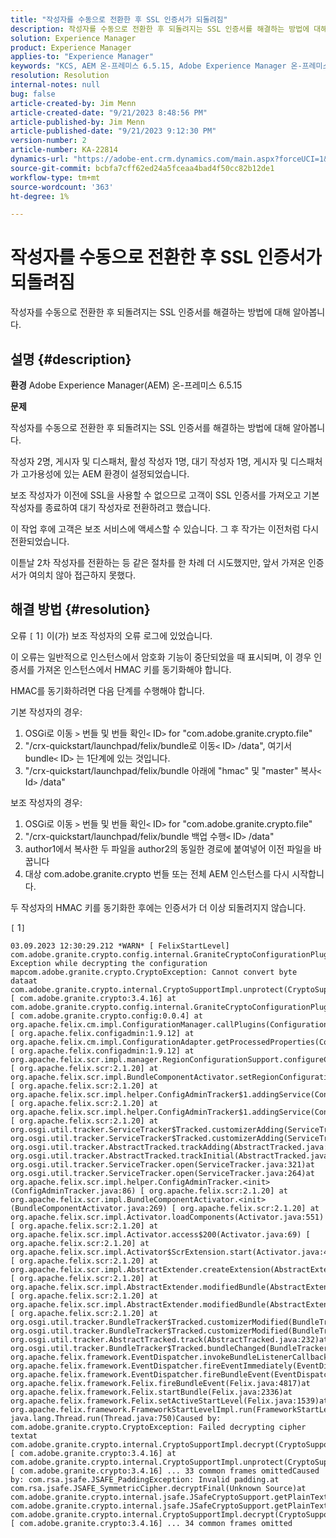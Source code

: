 ```yaml
---
title: "작성자를 수동으로 전환한 후 SSL 인증서가 되돌려짐"
description: 작성자를 수동으로 전환한 후 되돌려지는 SSL 인증서를 해결하는 방법에 대해 알아봅니다.
solution: Experience Manager
product: Experience Manager
applies-to: "Experience Manager"
keywords: "KCS, AEM 온-프레미스 6.5.15, Adobe Experience Manager 온-프레미스 6.5.15, SSL 인증서, 되돌리기, 작성자, 전환, 수동"
resolution: Resolution
internal-notes: null
bug: false
article-created-by: Jim Menn
article-created-date: "9/21/2023 8:48:56 PM"
article-published-by: Jim Menn
article-published-date: "9/21/2023 9:12:30 PM"
version-number: 2
article-number: KA-22814
dynamics-url: "https://adobe-ent.crm.dynamics.com/main.aspx?forceUCI=1&pagetype=entityrecord&etn=knowledgearticle&id=014b9645-c058-ee11-be6f-6045bd006268"
source-git-commit: bcbfa7cff62ed24a5fceaa4bad4f50cc82b12de1
workflow-type: tm+mt
source-wordcount: '363'
ht-degree: 1%

---
```


# 작성자를 수동으로 전환한 후 SSL 인증서가 되돌려짐


작성자를 수동으로 전환한 후 되돌려지는 SSL 인증서를 해결하는 방법에 대해 알아봅니다.

## 설명 {#description}


<b>환경</b>
Adobe Experience Manager(AEM) 온-프레미스 6.5.15

<b>문제</b>

작성자를 수동으로 전환한 후 되돌려지는 SSL 인증서를 해결하는 방법에 대해 알아봅니다.

작성자 2명, 게시자 및 디스패처, 활성 작성자 1명, 대기 작성자 1명, 게시자 및 디스패처가 고가용성에 있는 AEM 환경이 설정되었습니다.

보조 작성자가 이전에 SSL을 사용할 수 없으므로 고객이 SSL 인증서를 가져오고 기본 작성자를 종료하여 대기 작성자로 전환하려고 했습니다.

이 작업 후에 고객은 보조 서비스에 액세스할 수 있습니다. 그 후 작가는 이전처럼 다시 전환되었습니다.

이튿날 2차 작성자를 전환하는 등 같은 절차를 한 차례 더 시도했지만, 앞서 가져온 인증서가 여의치 않아 접근하지 못했다.






## 해결 방법 {#resolution}


오류 `[` 1`]`  이(가) 보조 작성자의 오류 로그에 있었습니다.

이 오류는 일반적으로 인스턴스에서 암호화 기능이 중단되었을 때 표시되며, 이 경우 인증서를 가져온 인스턴스에서 HMAC 키를 동기화해야 합니다.

HMAC를 동기화하려면 다음 단계를 수행해야 합니다.

기본 작성자의 경우:

1. OSGi로 이동 `>`  번들 및 번들 확인`<` ID`>`  for &quot;com.adobe.granite.crypto.file&quot;
2. &quot;/crx-quickstart/launchpad/felix/bundle로 이동`<` ID`>` /data&quot;, 여기서 bundle`<` ID`>`  는 1단계에 있는 것입니다.
3. &quot;/crx-quickstart/launchpad/felix/bundle 아래에 &quot;hmac&quot; 및 &quot;master&quot; 복사`<` Id`>` /data&quot;


보조 작성자의 경우:

1. OSGi로 이동 `>`  번들 및 번들 확인`<` ID`>`  for &quot;com.adobe.granite.crypto.file&quot;
2. &quot;/crx-quickstart/launchpad/felix/bundle 백업 수행`<` ID`>` /data&quot;
3. author1에서 복사한 두 파일을 author2의 동일한 경로에 붙여넣어 이전 파일을 바꿉니다
4. 대상 com.adobe.granite.crypto 번들 또는 전체 AEM 인스턴스를 다시 시작합니다.


두 작성자의 HMAC 키를 동기화한 후에는 인증서가 더 이상 되돌려지지 않습니다.

`[` 1`]`




```
03.09.2023 12:30:29.212 *WARN* [ FelixStartLevel]  com.adobe.granite.crypto.config.internal.GraniteCryptoConfigurationPlugin Exception while decrypting the configuration mapcom.adobe.granite.crypto.CryptoException: Cannot convert byte dataat com.adobe.granite.crypto.internal.CryptoSupportImpl.unprotect(CryptoSupportImpl.java:130) [ com.adobe.granite.crypto:3.4.16] at com.adobe.granite.crypto.config.internal.GraniteCryptoConfigurationPlugin.modifyConfiguration(GraniteCryptoConfigurationPlugin.java:57) [ com.adobe.granite.crypto.config:0.0.4] at org.apache.felix.cm.impl.ConfigurationManager.callPlugins(ConfigurationManager.java:912) [ org.apache.felix.configadmin:1.9.12] at org.apache.felix.cm.impl.ConfigurationAdapter.getProcessedProperties(ConfigurationAdapter.java:292) [ org.apache.felix.configadmin:1.9.12] at org.apache.felix.scr.impl.manager.RegionConfigurationSupport.configureComponentHolder(RegionConfigurationSupport.java:228) [ org.apache.felix.scr:2.1.20] at org.apache.felix.scr.impl.BundleComponentActivator.setRegionConfigurationSupport(BundleComponentActivator.java:785) [ org.apache.felix.scr:2.1.20] at org.apache.felix.scr.impl.helper.ConfigAdminTracker$1.addingService(ConfigAdminTracker.java:69) [ org.apache.felix.scr:2.1.20] at org.apache.felix.scr.impl.helper.ConfigAdminTracker$1.addingService(ConfigAdminTracker.java:41) [ org.apache.felix.scr:2.1.20] at org.osgi.util.tracker.ServiceTracker$Tracked.customizerAdding(ServiceTracker.java:943)at org.osgi.util.tracker.ServiceTracker$Tracked.customizerAdding(ServiceTracker.java:871)at org.osgi.util.tracker.AbstractTracked.trackAdding(AbstractTracked.java:256)at org.osgi.util.tracker.AbstractTracked.trackInitial(AbstractTracked.java:183)at org.osgi.util.tracker.ServiceTracker.open(ServiceTracker.java:321)at org.osgi.util.tracker.ServiceTracker.open(ServiceTracker.java:264)at org.apache.felix.scr.impl.helper.ConfigAdminTracker.<init>(ConfigAdminTracker.java:86) [ org.apache.felix.scr:2.1.20] at org.apache.felix.scr.impl.BundleComponentActivator.<init>(BundleComponentActivator.java:269) [ org.apache.felix.scr:2.1.20] at org.apache.felix.scr.impl.Activator.loadComponents(Activator.java:551) [ org.apache.felix.scr:2.1.20] at org.apache.felix.scr.impl.Activator.access$200(Activator.java:69) [ org.apache.felix.scr:2.1.20] at org.apache.felix.scr.impl.Activator$ScrExtension.start(Activator.java:424) [ org.apache.felix.scr:2.1.20] at org.apache.felix.scr.impl.AbstractExtender.createExtension(AbstractExtender.java:196) [ org.apache.felix.scr:2.1.20] at org.apache.felix.scr.impl.AbstractExtender.modifiedBundle(AbstractExtender.java:169) [ org.apache.felix.scr:2.1.20] at org.apache.felix.scr.impl.AbstractExtender.modifiedBundle(AbstractExtender.java:49) [ org.apache.felix.scr:2.1.20] at org.osgi.util.tracker.BundleTracker$Tracked.customizerModified(BundleTracker.java:488)at org.osgi.util.tracker.BundleTracker$Tracked.customizerModified(BundleTracker.java:420)at org.osgi.util.tracker.AbstractTracked.track(AbstractTracked.java:232)at org.osgi.util.tracker.BundleTracker$Tracked.bundleChanged(BundleTracker.java:450)at org.apache.felix.framework.EventDispatcher.invokeBundleListenerCallback(EventDispatcher.java:915)at org.apache.felix.framework.EventDispatcher.fireEventImmediately(EventDispatcher.java:834)at org.apache.felix.framework.EventDispatcher.fireBundleEvent(EventDispatcher.java:516)at org.apache.felix.framework.Felix.fireBundleEvent(Felix.java:4817)at org.apache.felix.framework.Felix.startBundle(Felix.java:2336)at org.apache.felix.framework.Felix.setActiveStartLevel(Felix.java:1539)at org.apache.felix.framework.FrameworkStartLevelImpl.run(FrameworkStartLevelImpl.java:308)at java.lang.Thread.run(Thread.java:750)Caused by: com.adobe.granite.crypto.CryptoException: Failed decrypting cipher textat com.adobe.granite.crypto.internal.CryptoSupportImpl.decrypt(CryptoSupportImpl.java:66) [ com.adobe.granite.crypto:3.4.16] at com.adobe.granite.crypto.internal.CryptoSupportImpl.unprotect(CryptoSupportImpl.java:127) [ com.adobe.granite.crypto:3.4.16] ... 33 common frames omittedCaused by: com.rsa.jsafe.JSAFE_PaddingException: Invalid padding.at com.rsa.jsafe.JSAFE_SymmetricCipher.decryptFinal(Unknown Source)at com.adobe.granite.crypto.internal.jsafe.JSafeCryptoSupport.getPlainText(JSafeCryptoSupport.java:267)at com.adobe.granite.crypto.internal.jsafe.JSafeCryptoSupport.getPlainText(JSafeCryptoSupport.java:249)at com.adobe.granite.crypto.internal.CryptoSupportImpl.decrypt(CryptoSupportImpl.java:64) [ com.adobe.granite.crypto:3.4.16] ... 34 common frames omitted
```

